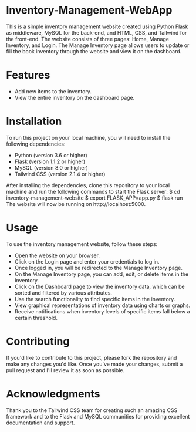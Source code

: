# Inventory-Management-WebApp
This is a simple inventory management website created using Python Flask as middleware, MySQL for the back-end, and HTML, CSS, and Tailwind for the front-end. The website consists of three pages: Home, Manage Inventory, and Login. The Manage Inventory page allows users to update or fill the book inventory through the website and view it on the dashboard.

# Features

- Add new items to the inventory.
- View the entire inventory on the dashboard page.

# Installation

To run this project on your local machine, you will need to install the following dependencies:

- Python (version 3.6 or higher)
- Flask (version 1.1.2 or higher)
- MySQL (version 8.0 or higher)
- Tailwind CSS (version 2.1.4 or higher)

After installing the dependencies, clone this repository to your local machine and run the following commands to start the Flask server:
$ cd inventory-management-website
$ export FLASK_APP=app.py
$ flask run
The website will now be running on http://localhost:5000.

# Usage

To use the inventory management website, follow these steps:

- Open the website on your browser.
- Click on the Login page and enter your credentials to log in.
- Once logged in, you will be redirected to the Manage Inventory page.
- On the Manage Inventory page, you can add, edit, or delete items in the inventory.
- Click on the Dashboard page to view the inventory data, which can be sorted and filtered by various attributes.
- Use the search functionality to find specific items in the inventory.
- View graphical representations of inventory data using charts or graphs.
- Receive notifications when inventory levels of specific items fall below a certain threshold.

# Contributing

If you'd like to contribute to this project, please fork the repository and make any changes you'd like. Once you've made your changes, submit a pull request and I'll review it as soon as possible.

# Acknowledgments

Thank you to the Tailwind CSS team for creating such an amazing CSS framework and to the Flask and MySQL communities for providing excellent documentation and support.
